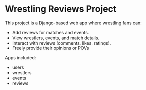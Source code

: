 # Wrestling Reviews Project

This project is a Django-based web app where wrestling fans can:
- Add reviews for matches and events.
- View wrestlers, events, and match details.
- Interact with reviews (comments, likes, ratings).
- Freely provide their opinions or POVs

Apps included:
- users
- wrestlers
- events
- reviews